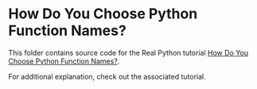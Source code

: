 # How Do You Choose Python Function Names?

This folder contains source code for the Real Python tutorial [How Do You Choose Python Function Names?](https://realpython.com/python-function-names/).

For additional explanation, check out the associated tutorial.
